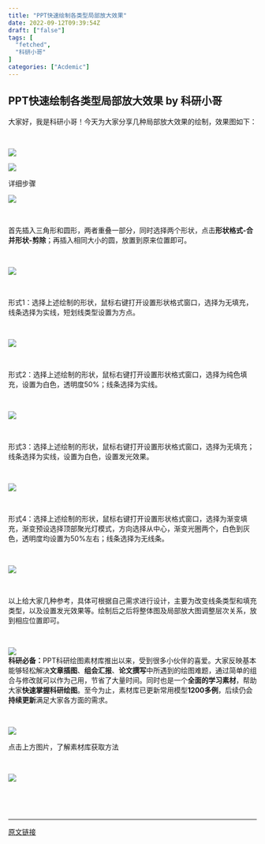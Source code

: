 ```yaml
---
title: "PPT快速绘制各类型局部放大效果"
date: 2022-09-12T09:39:54Z
draft: ["false"]
tags: [
  "fetched",
  "科研小哥"
]
categories: ["Acdemic"]
---
```

PPT快速绘制各类型局部放大效果 by 科研小哥
------
<div><p>大家好，我是科研小哥！今天为大家分享几种局部放大效果的绘制，效果图如下：<br></p><p><br></p><p><img data-ratio="0.4255593803786575" data-src="https://mmbiz.qpic.cn/mmbiz_png/lLEmV3XVAvNm60yvIuKWqAnIg1eg81BkcXr3LP3WG7k3a7eqSFAugOCkbdcUWhcRr4OFrc7Z0r1Oj2r6mG1XzQ/640?wx_fmt=png" data-type="png" data-w="2324" src="https://mmbiz.qpic.cn/mmbiz_png/lLEmV3XVAvNm60yvIuKWqAnIg1eg81BkcXr3LP3WG7k3a7eqSFAugOCkbdcUWhcRr4OFrc7Z0r1Oj2r6mG1XzQ/640?wx_fmt=png"></p><section data-mpa-template="t" mpa-from-tpl="t"><section data-mid="" mpa-from-tpl="t"><section data-mid="" mpa-from-tpl="t"><section data-mid="" mpa-from-tpl="t"><section data-mid="" mpa-from-tpl="t"><img data-ratio="1.0909090909090908" data-type="png" data-w="66" data-src="https://mmbiz.qpic.cn/mmbiz_png/sDkv3iaADXZLXTpI5SetMqDmfOJjA0licUrB5fRjwvktZFicDlelMqibXYzicpZkBvz96nKbnlyQStYvMl0ib7gy5zyg/640?wx_fmt=png&amp;wxfrom=5&amp;wx_lazy=1&amp;wx_co=1" src="https://mmbiz.qpic.cn/mmbiz_png/sDkv3iaADXZLXTpI5SetMqDmfOJjA0licUrB5fRjwvktZFicDlelMqibXYzicpZkBvz96nKbnlyQStYvMl0ib7gy5zyg/640?wx_fmt=png&amp;wxfrom=5&amp;wx_lazy=1&amp;wx_co=1"></section><section data-mid="" mpa-from-tpl="t"><section data-mid="" mpa-from-tpl="t"><p data-mid=""><span>详细步骤</span></p></section></section><section data-mid="" mpa-from-tpl="t"><img data-ratio="1.0909090909090908" data-type="png" data-w="66" data-src="https://mmbiz.qpic.cn/sz_mmbiz_png/Ok4LtI9r5LdB4VXKYpvgRcsu9KSqaFU8Uc9cBAGv14z3QTEIqLhRicFN8ibHVxl1KwQmKRSJhKKVmQ6YOo6c3Smg/640?wx_fmt=png&amp;wxfrom=5&amp;wx_lazy=1&amp;wx_co=1" src="https://mmbiz.qpic.cn/sz_mmbiz_png/Ok4LtI9r5LdB4VXKYpvgRcsu9KSqaFU8Uc9cBAGv14z3QTEIqLhRicFN8ibHVxl1KwQmKRSJhKKVmQ6YOo6c3Smg/640?wx_fmt=png&amp;wxfrom=5&amp;wx_lazy=1&amp;wx_co=1"></section></section></section></section></section><p><br></p><p>首先插入三角形和圆形，两者重叠一部分，同时选择两个形状，点击<strong><span>形状格式-合并形状-剪除</span></strong>；再插入相同大小的圆，放置到原来位置即可。<br></p><p><br></p><p><img data-ratio="0.33837553436369616" data-src="https://mmbiz.qpic.cn/mmbiz_png/lLEmV3XVAvNm60yvIuKWqAnIg1eg81Bk2HOcyvwvEHeRO6Rcwpby4tBxDH2ccdibNzoAdo5CymY8GWyO4aqaMUQ/640?wx_fmt=png" data-type="png" data-w="3041" src="https://mmbiz.qpic.cn/mmbiz_png/lLEmV3XVAvNm60yvIuKWqAnIg1eg81Bk2HOcyvwvEHeRO6Rcwpby4tBxDH2ccdibNzoAdo5CymY8GWyO4aqaMUQ/640?wx_fmt=png"></p><p><br></p><p>形式1：选择上述绘制的形状，鼠标右键打开设置形状格式窗口，选择为无填充，线条选择为实线，短划线类型设置为方点。<br></p><p><br></p><p><img data-ratio="0.33837553436369616" data-src="https://mmbiz.qpic.cn/mmbiz_png/lLEmV3XVAvNm60yvIuKWqAnIg1eg81BkX3XxmpJhK0U6cbf0NokHUcVVoOAL9FhYvFcbSAkiapS0uuCoJMGwSMg/640?wx_fmt=png" data-type="png" data-w="3041" src="https://mmbiz.qpic.cn/mmbiz_png/lLEmV3XVAvNm60yvIuKWqAnIg1eg81BkX3XxmpJhK0U6cbf0NokHUcVVoOAL9FhYvFcbSAkiapS0uuCoJMGwSMg/640?wx_fmt=png"></p><p><br></p><p>形式2：<span>选择上述绘制的形状，鼠标右键打开设置形状格式窗口</span><span>，</span><span>选择为纯色填充</span><span>，设置为白色，透明度50%；线条</span><span>选择为</span><span>实线</span><span>。</span></p><p><br></p><p><img data-ratio="0.33837553436369616" data-src="https://mmbiz.qpic.cn/mmbiz_png/lLEmV3XVAvNm60yvIuKWqAnIg1eg81Bk5MVcFByWYKSKN5QoPPbOazzp6fHMicRGxIwwh0XBvzXV4nS7uzxFTfw/640?wx_fmt=png" data-type="png" data-w="3041" src="https://mmbiz.qpic.cn/mmbiz_png/lLEmV3XVAvNm60yvIuKWqAnIg1eg81Bk5MVcFByWYKSKN5QoPPbOazzp6fHMicRGxIwwh0XBvzXV4nS7uzxFTfw/640?wx_fmt=png"></p><p><br></p><p><span>形式3</span><span>：</span><span>选择上述绘制的形状，鼠标右键打开设置形状格式窗口</span><span>，</span><span>选择为无填充</span><span>；线条</span><span>选择为</span><span>实线，设置为白色，设置发光效果。</span><span></span></p><p><br></p><p><img data-ratio="0.33837553436369616" data-src="https://mmbiz.qpic.cn/mmbiz_png/lLEmV3XVAvNm60yvIuKWqAnIg1eg81BkkoUphGF8Pf6KLLczDrPWIDmU3M8MkibWdPrgAdp1ANnnUFgVZ3sPAhQ/640?wx_fmt=png" data-type="png" data-w="3041" src="https://mmbiz.qpic.cn/mmbiz_png/lLEmV3XVAvNm60yvIuKWqAnIg1eg81BkkoUphGF8Pf6KLLczDrPWIDmU3M8MkibWdPrgAdp1ANnnUFgVZ3sPAhQ/640?wx_fmt=png"></p><p><br></p><p><span>形式4</span><span>：</span><span>选择上述绘制的形状，鼠标右键打开设置形状格式窗口</span><span>，</span><span>选择为渐变填充，渐变预设选择顶部聚光灯模式，方向选择从中心，渐变光圈两个，白色到灰色，透明度均设置为50%左右</span><span>；<span>线条</span><span>选择为无线条。</span></span></p><p><span><span><br></span></span></p><p><span><span><img data-ratio="0.33837553436369616" data-src="https://mmbiz.qpic.cn/mmbiz_png/lLEmV3XVAvNm60yvIuKWqAnIg1eg81Bk3xXVWZtmRry3ic4tabYsScjV5Uib4WJPsbEsEgQvlEgSttp8uN8R1g2Q/640?wx_fmt=png" data-type="png" data-w="3041" src="https://mmbiz.qpic.cn/mmbiz_png/lLEmV3XVAvNm60yvIuKWqAnIg1eg81Bk3xXVWZtmRry3ic4tabYsScjV5Uib4WJPsbEsEgQvlEgSttp8uN8R1g2Q/640?wx_fmt=png"></span></span></p><p><br></p><p>以上给大家几种参考，具体可根据自己需求进行设计，主要为改变线条类型和填充类型，以及设置发光效果等。绘制后之后将整体图及局部放大图调整层次关系，放到相应位置即可。</p><p><br></p><section data-mpa-template="t" mpa-from-tpl="t"><section data-mid="" mpa-from-tpl="t"><section data-mid="" mpa-from-tpl="t"><section data-mid="" mpa-from-tpl="t"><img data-ratio="0.02666666666666667" data-type="png" data-w="600" data-src="https://mmbiz.qpic.cn/mmbiz_png/YKsLYvxPW32bsouQ5cyaaKA2N2ZldeBtCnibGOkqEgCCH1XrSrqyib5nvsZYEVMTPGjFyfzicOCIX5RjbJK3ib5yXg/640?wx_fmt=png&amp;wxfrom=5&amp;wx_lazy=1&amp;wx_co=1" src="https://mmbiz.qpic.cn/mmbiz_png/YKsLYvxPW32bsouQ5cyaaKA2N2ZldeBtCnibGOkqEgCCH1XrSrqyib5nvsZYEVMTPGjFyfzicOCIX5RjbJK3ib5yXg/640?wx_fmt=png&amp;wxfrom=5&amp;wx_lazy=1&amp;wx_co=1"></section></section></section></section><section><section powered-by="xiumi.us"><span><span><strong>科研必备：</strong></span><span>PPT科研绘图素材库推出以来，受到很多小伙伴的喜爱。大家反映基本能够轻松解决</span><strong><span>文章插图</span></strong><span>、</span><strong><span>组会汇报</span></strong><span>、</span><strong><span>论文撰写</span></strong><span>中所遇到的绘图难题，通过简单的组合与修改就可以作为己用，节省了大量时间。同时也是一个</span><span><strong>全面的学习素材</strong></span><span>，帮助大家</span><strong><span>快速掌握科研绘图</span></strong><span>。至今为止，素材库已更新常用模型</span><strong><span>1200</span></strong><strong><span>多例</span></strong><span>，后续仍会</span><strong><span>持续更新</span></strong><span>满足大家各方面的需求。</span></span><br data-filtered="filtered"></section></section><p><br data-filtered="filtered"></p><p><a target="_blank" href="http://mp.weixin.qq.com/s?__biz=MzU5NjA2NDY4NA==&amp;mid=2247526527&amp;idx=2&amp;sn=bfc33a0896fe3d7e7bd615b53d3048c0&amp;chksm=fe6a48bcc91dc1aa59fdd3a66b698e3e5bbb846678aedd3d3e77dde3f959d337b07efd153dcf&amp;scene=21#wechat_redirect" textvalue="你已选中了添加链接的内容" linktype="text" imgurl="" imgdata="null" data-itemshowtype="0" tab="innerlink" data-linktype="1" wah-hotarea="click" hasload="1"><span><span data-positionback="static"><img data-fileid="100031800" data-galleryid="" data-ratio="0.4258426966292135" data-s="300,640" data-type="png" data-w="890" data-src="https://mmbiz.qpic.cn/mmbiz_png/lLEmV3XVAvOPAG3AjgA1EE8yjqN9YGxYc6hJ8VJLTTxF7gFdjZMqRTPn5hC6VOByZUFO6IrEM8QJ6fjSY0W6Hw/640?wx_fmt=png&amp;wxfrom=5&amp;wx_lazy=1&amp;wx_co=1" src="https://mmbiz.qpic.cn/mmbiz_png/lLEmV3XVAvOPAG3AjgA1EE8yjqN9YGxYc6hJ8VJLTTxF7gFdjZMqRTPn5hC6VOByZUFO6IrEM8QJ6fjSY0W6Hw/640?wx_fmt=png&amp;wxfrom=5&amp;wx_lazy=1&amp;wx_co=1"></span></span></a></p><p><span>点击上方图片，了解素材库获取方法</span></p><p><br data-filtered="filtered"></p><p><span><img data-fileid="100031798" data-ratio="0.38354253835425384" data-s="300,640" data-type="png" data-w="717" data-src="https://mmbiz.qpic.cn/mmbiz_png/lLEmV3XVAvNkh0E1OUZ9g2JpPsYww7y2iap716ESRygKNeJAyA4uWibiaXr62oHZcAkCn2cPgKcEQ6Ggq60h5QB5A/640?wx_fmt=png&amp;wxfrom=5&amp;wx_lazy=1&amp;wx_co=1" src="https://mmbiz.qpic.cn/mmbiz_png/lLEmV3XVAvNkh0E1OUZ9g2JpPsYww7y2iap716ESRygKNeJAyA4uWibiaXr62oHZcAkCn2cPgKcEQ6Ggq60h5QB5A/640?wx_fmt=png&amp;wxfrom=5&amp;wx_lazy=1&amp;wx_co=1"></span></p><p><br></p><p><br></p></div>  
<hr>
<a href="https://mp.weixin.qq.com/s/VD4NbMIwYPXBCTjno_0mGQ",target="_blank" rel="noopener noreferrer">原文链接</a>
